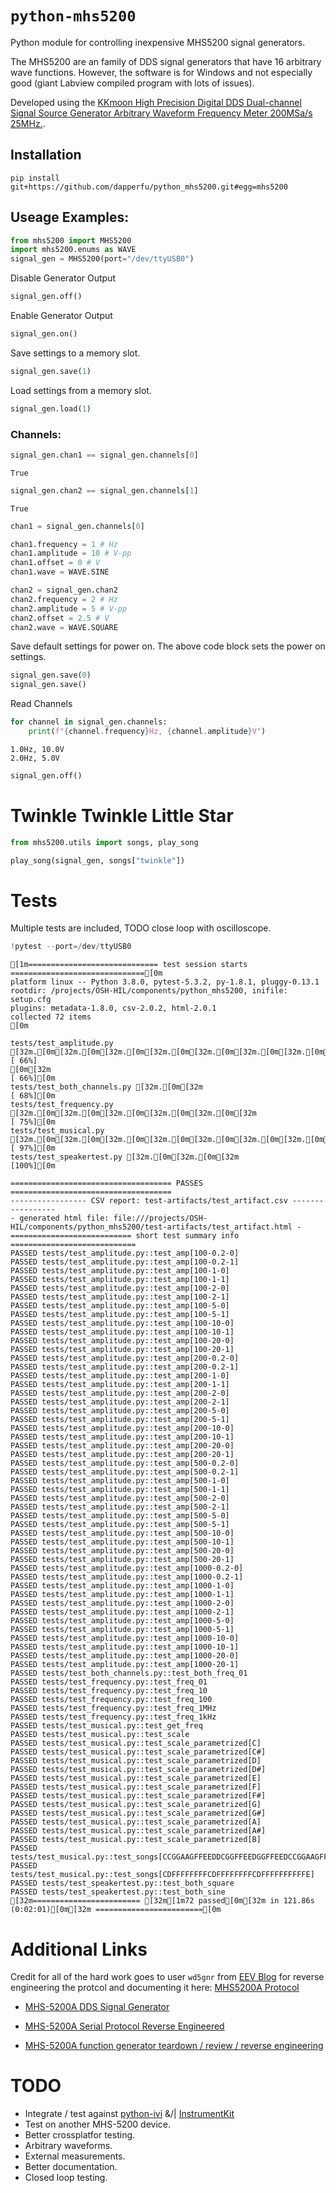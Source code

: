 # `python-mhs5200`

Python module for controlling inexpensive MHS5200 signal generators.

The MHS5200 are an family of DDS signal generators that have 16 arbitrary wave functions. However, the software is for Windows and not especially good (giant Labview compiled program with lots of issues).

Developed using the [KKmoon High Precision Digital DDS Dual-channel Signal Source Generator Arbitrary Waveform Frequency Meter 200MSa/s 25MHz.](http://www.amznly.com/3nz).

## Installation

```
pip install git+https://github.com/dapperfu/python_mhs5200.git#egg=mhs5200
```

## Useage Examples:


```python
from mhs5200 import MHS5200
import mhs5200.enums as WAVE
signal_gen = MHS5200(port="/dev/ttyUSB0")
```

Disable Generator Output


```python
signal_gen.off()
```

Enable Generator Output


```python
signal_gen.on()
```

Save settings to a memory slot.


```python
signal_gen.save(1)
```

Load settings from a memory slot.


```python
signal_gen.load(1)
```

### Channels:


```python
signal_gen.chan1 == signal_gen.channels[0]
```




    True




```python
signal_gen.chan2 == signal_gen.channels[1]
```




    True




```python
chan1 = signal_gen.channels[0]

chan1.frequency = 1 # Hz
chan1.amplitude = 10 # V-pp
chan1.offset = 0 # V
chan1.wave = WAVE.SINE

chan2 = signal_gen.chan2
chan2.frequency = 2 # Hz
chan2.amplitude = 5 # V-pp
chan2.offset = 2.5 # V
chan2.wave = WAVE.SQUARE
```

Save default settings for power on. The above code block sets the power on settings.


```python
signal_gen.save(0)
signal_gen.save()
```

Read Channels


```python
for channel in signal_gen.channels:
    print(f"{channel.frequency}Hz, {channel.amplitude}V")
```

    1.0Hz, 10.0V
    2.0Hz, 5.0V



```python
signal_gen.off()
```

# Twinkle Twinkle Little Star


```python
from mhs5200.utils import songs, play_song
```


```python
play_song(signal_gen, songs["twinkle"])
```

# Tests

Multiple tests are included, TODO close loop with oscilloscope.


```python
!pytest --port=/dev/ttyUSB0
```

    [1m============================= test session starts ==============================[0m
    platform linux -- Python 3.8.0, pytest-5.3.2, py-1.8.1, pluggy-0.13.1
    rootdir: /projects/OSH-HIL/components/python_mhs5200, inifile: setup.cfg
    plugins: metadata-1.8.0, csv-2.0.2, html-2.0.1
    collected 72 items                                                             [0m
    
    tests/test_amplitude.py [32m.[0m[32m.[0m[32m.[0m[32m.[0m[32m.[0m[32m.[0m[32m.[0m[32m.[0m[32m.[0m[32m.[0m[32m.[0m[32m.[0m[32m.[0m[32m.[0m[32m.[0m[32m.[0m[32m.[0m[32m.[0m[32m.[0m[32m.[0m[32m.[0m[32m.[0m[32m.[0m[32m.[0m[32m.[0m[32m.[0m[32m.[0m[32m.[0m[32m.[0m[32m.[0m[32m.[0m[32m.[0m[32m.[0m[32m.[0m[32m.[0m[32m.[0m[32m.[0m[32m.[0m[32m.[0m[32m.[0m[32m.[0m[32m.[0m[32m.[0m[32m.[0m[32m.[0m[32m.[0m[32m.[0m[32m.[0m[32m [ 66%]
    [0m[32m                                                                         [ 66%][0m
    tests/test_both_channels.py [32m.[0m[32m                                            [ 68%][0m
    tests/test_frequency.py [32m.[0m[32m.[0m[32m.[0m[32m.[0m[32m.[0m[32m                                            [ 75%][0m
    tests/test_musical.py [32m.[0m[32m.[0m[32m.[0m[32m.[0m[32m.[0m[32m.[0m[32m.[0m[32m.[0m[32m.[0m[32m.[0m[32m.[0m[32m.[0m[32m.[0m[32m.[0m[32m.[0m[32m.[0m[32m                                   [ 97%][0m
    tests/test_speakertest.py [32m.[0m[32m.[0m[32m                                             [100%][0m
    
    ==================================== PASSES ====================================
    ----------------- CSV report: test-artifacts/test_artifact.csv -----------------
    - generated html file: file:///projects/OSH-HIL/components/python_mhs5200/test-artifacts/test_artifact.html -
    =========================== short test summary info ============================
    PASSED tests/test_amplitude.py::test_amp[100-0.2-0]
    PASSED tests/test_amplitude.py::test_amp[100-0.2-1]
    PASSED tests/test_amplitude.py::test_amp[100-1-0]
    PASSED tests/test_amplitude.py::test_amp[100-1-1]
    PASSED tests/test_amplitude.py::test_amp[100-2-0]
    PASSED tests/test_amplitude.py::test_amp[100-2-1]
    PASSED tests/test_amplitude.py::test_amp[100-5-0]
    PASSED tests/test_amplitude.py::test_amp[100-5-1]
    PASSED tests/test_amplitude.py::test_amp[100-10-0]
    PASSED tests/test_amplitude.py::test_amp[100-10-1]
    PASSED tests/test_amplitude.py::test_amp[100-20-0]
    PASSED tests/test_amplitude.py::test_amp[100-20-1]
    PASSED tests/test_amplitude.py::test_amp[200-0.2-0]
    PASSED tests/test_amplitude.py::test_amp[200-0.2-1]
    PASSED tests/test_amplitude.py::test_amp[200-1-0]
    PASSED tests/test_amplitude.py::test_amp[200-1-1]
    PASSED tests/test_amplitude.py::test_amp[200-2-0]
    PASSED tests/test_amplitude.py::test_amp[200-2-1]
    PASSED tests/test_amplitude.py::test_amp[200-5-0]
    PASSED tests/test_amplitude.py::test_amp[200-5-1]
    PASSED tests/test_amplitude.py::test_amp[200-10-0]
    PASSED tests/test_amplitude.py::test_amp[200-10-1]
    PASSED tests/test_amplitude.py::test_amp[200-20-0]
    PASSED tests/test_amplitude.py::test_amp[200-20-1]
    PASSED tests/test_amplitude.py::test_amp[500-0.2-0]
    PASSED tests/test_amplitude.py::test_amp[500-0.2-1]
    PASSED tests/test_amplitude.py::test_amp[500-1-0]
    PASSED tests/test_amplitude.py::test_amp[500-1-1]
    PASSED tests/test_amplitude.py::test_amp[500-2-0]
    PASSED tests/test_amplitude.py::test_amp[500-2-1]
    PASSED tests/test_amplitude.py::test_amp[500-5-0]
    PASSED tests/test_amplitude.py::test_amp[500-5-1]
    PASSED tests/test_amplitude.py::test_amp[500-10-0]
    PASSED tests/test_amplitude.py::test_amp[500-10-1]
    PASSED tests/test_amplitude.py::test_amp[500-20-0]
    PASSED tests/test_amplitude.py::test_amp[500-20-1]
    PASSED tests/test_amplitude.py::test_amp[1000-0.2-0]
    PASSED tests/test_amplitude.py::test_amp[1000-0.2-1]
    PASSED tests/test_amplitude.py::test_amp[1000-1-0]
    PASSED tests/test_amplitude.py::test_amp[1000-1-1]
    PASSED tests/test_amplitude.py::test_amp[1000-2-0]
    PASSED tests/test_amplitude.py::test_amp[1000-2-1]
    PASSED tests/test_amplitude.py::test_amp[1000-5-0]
    PASSED tests/test_amplitude.py::test_amp[1000-5-1]
    PASSED tests/test_amplitude.py::test_amp[1000-10-0]
    PASSED tests/test_amplitude.py::test_amp[1000-10-1]
    PASSED tests/test_amplitude.py::test_amp[1000-20-0]
    PASSED tests/test_amplitude.py::test_amp[1000-20-1]
    PASSED tests/test_both_channels.py::test_both_freq_01
    PASSED tests/test_frequency.py::test_freq_01
    PASSED tests/test_frequency.py::test_freq_10
    PASSED tests/test_frequency.py::test_freq_100
    PASSED tests/test_frequency.py::test_freq_1MHz
    PASSED tests/test_frequency.py::test_freq_1kHz
    PASSED tests/test_musical.py::test_get_freq
    PASSED tests/test_musical.py::test_scale
    PASSED tests/test_musical.py::test_scale_parametrized[C]
    PASSED tests/test_musical.py::test_scale_parametrized[C#]
    PASSED tests/test_musical.py::test_scale_parametrized[D]
    PASSED tests/test_musical.py::test_scale_parametrized[D#]
    PASSED tests/test_musical.py::test_scale_parametrized[E]
    PASSED tests/test_musical.py::test_scale_parametrized[F]
    PASSED tests/test_musical.py::test_scale_parametrized[F#]
    PASSED tests/test_musical.py::test_scale_parametrized[G]
    PASSED tests/test_musical.py::test_scale_parametrized[G#]
    PASSED tests/test_musical.py::test_scale_parametrized[A]
    PASSED tests/test_musical.py::test_scale_parametrized[A#]
    PASSED tests/test_musical.py::test_scale_parametrized[B]
    PASSED tests/test_musical.py::test_songs[CCGGAAGFFEEDDCGGFFEEDGGFFEEDCCGGAAGFFEEDDC]
    PASSED tests/test_musical.py::test_songs[CDFFFFFFFFCDFFFFFFFFCDFFFFFFFFFFE]
    PASSED tests/test_speakertest.py::test_both_square
    PASSED tests/test_speakertest.py::test_both_sine
    [32m======================== [32m[1m72 passed[0m[32m in 121.86s (0:02:01)[0m[32m ========================[0m


# Additional Links

Credit for all of the hard work goes to user `wd5gnr` from [EEV Blog](https://www.eevblog.com/) for reverse engineering the protcol and documenting it here: [MHS5200A Protocol](https://docs.google.com/document/d/1HbLQ4u87RJkD3Ktyw7k9U7Zh5BPNzbrhMlszNGdXiiY/edit)

- [MHS-5200A DDS Signal Generator](http://land-boards.com/blwiki/index.php?title=MHS-5200A_DDS_Signal_Generator)

- [MHS-5200A Serial Protocol Reverse Engineered](https://www.eevblog.com/forum/testgear/mhs-5200a-serial-protocol-reverse-engineered/)

- [MHS-5200A function generator teardown / review / reverse engineering](https://www.eevblog.com/forum/testgear/mhs-5200a-function-generator-teardown-review-reverse-engineering/)

# TODO

- Integrate / test against [python-ivi](https://github.com/python-ivi/python-ivi) &/| [InstrumentKit](https://github.com/Galvant/InstrumentKit)
- Test on another MHS-5200 device.
- Better crossplatfor testing.
- Arbitrary waveforms.
- External measurements.
- Better documentation.
- Closed loop testing.
